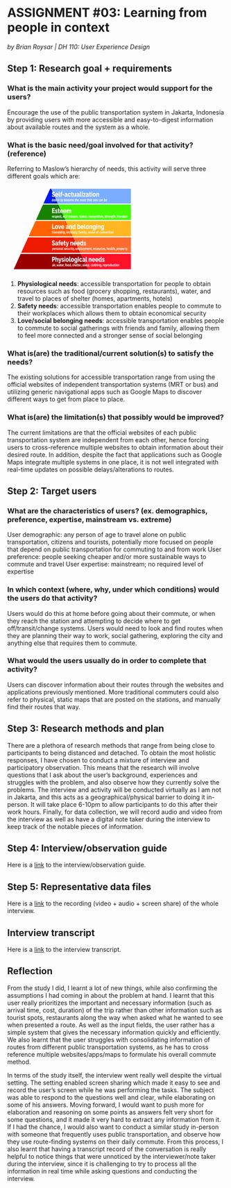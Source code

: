 # ASSIGNMENT #03: Learning from people in context
_by Brian Roysar | DH 110: User Experience Design_

## Step 1: Research goal + requirements

### **What is the main activity your project would support for the users?**

Encourage the use of the public transportation system in Jakarta, Indonesia by providing users with more accessible and easy-to-digest information about available routes and the system as a whole. 

### **What is the basic need/goal involved for that activity? (reference)**
Referring to Maslow’s hierarchy of needs, this activity will serve three different goals which are:

<img src="./images/maslow.jpeg" width="300" height="200"/>

1. **Physiological needs**: accessible transportation for people to obtain resources such as food (grocery shopping, restaurants), water, and travel to places of shelter (homes, apartments, hotels)
2. **Safety needs**: accessible transportation enables people to commute to their workplaces which allows them to obtain economical security
3. **Love/social belonging needs**: accessible transportation enables people to commute to social gatherings with friends and family, allowing them to feel more connected and a stronger sense of social belonging

### **What is(are) the traditional/current solution(s) to satisfy the needs?**
The existing solutions for accessible transportation range from using the official websites of independent transportation systems (MRT or bus) and utilizing generic navigational apps such as Google Maps to discover different ways to get from place to place. 

### **What is(are) the limitation(s) that possibly would be improved?**
The current limitations are that the official websites of each public transportation system are independent from each other, hence forcing users to cross-reference multiple websites to obtain information about their desired route. In addition, despite the fact that applications such as Google Maps integrate multiple systems in one place, it is not well integrated with real-time updates on possible delays/alterations to routes.


## Step 2: Target users

### **What are the characteristics of users? (ex. demographics, preference, expertise, mainstream vs. extreme)**

User demographic: any person of age to travel alone on public transportation, citizens and tourists, potentially more focused on people that depend on public transportation for commuting to and from work
User preference: people seeking cheaper and/or more sustainable ways to commute and travel
User expertise: mainstream; no required level of expertise


### **In which context (where, why, under which conditions) would the users do that activity?**
Users would do this at home before going about their commute, or when they reach the station and attempting to decide where to get off/transit/change systems. Users would need to look and find routes when they are planning their way to work, social gathering, exploring the city and anything else that requires them to commute.

### **What would the users usually do in order to complete that activity?** 
Users can discover information about their routes through the websites and applications previously mentioned. More traditional commuters could also refer to physical, static maps that are posted on the stations, and manually find their routes that way. 

## Step 3: Research methods and plan
There are a plethora of research methods that range from being close to participants to being distanced and detached. To obtain the most holistic responses, I have chosen to conduct a mixture of interview and participatory observation. This means that the research will involve questions that I ask about the user’s background, experiences and struggles with the problem, and also observe how they currently solve the problems. The interview and activity will be conducted virtually as I am not in Jakarta, and this acts as a geographical/physical barrier to doing it in-person. It will take place 6-10pm to allow participants to do this after their work hours. Finally, for data collection, we will record audio and video from the interview as well as have a digital note taker during the interview to keep track of the notable pieces of information.

## Step 4: Interview/observation guide
Here is a [link](https://docs.google.com/document/d/1ws12eqgx5XDZ3clfp4RJtvsXS-oeV_v39y5L26bLp_I/edit?usp=sharing) to the interview/observation guide. 

## Step 5: Representative data files
Here is a [link](https://drive.google.com/file/d/10h-nS0IAd55L-QphAqdsUU9q8kBk52Yo/view?usp=sharing) to the recording (video + audio + screen share) of the whole interview.

## Interview transcript
Here is a [link](https://docs.google.com/document/d/1mpoF0uNg6VjHPvriPHhkupKCanX_Y1D7GH_tOspPIco/edit?usp=sharing) to the interview transcript.

## Reflection
From the study I did, I learnt a lot of new things, while also confirming the assumptions I had coming in about the problem at hand. I learnt that this user really prioritizes the important and necessary information (such as arrival time, cost, duration) of the trip rather than other information such as tourist spots, restaurants along the way when asked what he wanted to see when presented a route. As well as the input fields, the user rather has a simple system that gives the necessary information quickly and efficiently. We also learnt that the user struggles with consolidating information of routes from different public transportation systems, as he has to cross reference multiple websites/apps/maps to formulate his overall commute method. 

In terms of the study itself, the interview went really well despite the virtual setting. The setting enabled screen sharing which made it easy to see and record the user’s screen while he was performing the tasks. The subject was able to respond to the questions well and clear, while elaborating on some of his answers. Moving forward, I would want to push more for elaboration and reasoning on some points as answers felt very short for some questions, and it made it very hard to extract any information from it. If I had the chance, I would also want to conduct a similar study in-person with someone that frequently uses public transportation, and observe how they use route-finding systems on their daily commute. From this process, I also learnt that having a transcript record of the conversation is really helpful to notice things that were unnoticed by the interviewer/note taker during the interview, since it is challenging to try to process all the information in real time while asking questions and conducting the interview. 
